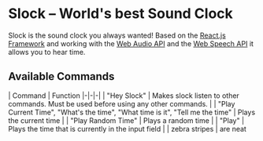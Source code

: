 # Slock – World's best Sound Clock

Slock is the sound clock you always wanted! Based on the [React.js Framework](https://facebook.github.io/react/) and working with the [Web Audio API](https://webaudio.github.io/web-audio-api/) and the [Web Speech API](https://github.com/mdn/web-speech-api) it allows you to hear time.

## Available Commands
| Command | Function
|-|-|-|
| "Hey Slock" | Makes slock listen to other commands. Must be used before using any other commands. |
| "Play Current Time", "What's the time", "What time is it", "Tell me the time" | Plays the current time |
| "Play Random Time" | Plays a random time |
| "Play"      | Plays the time that is currently in the input field |
| zebra stripes | are neat